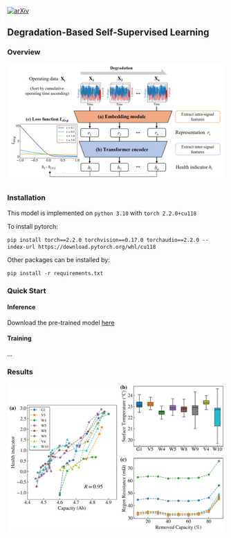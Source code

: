 [![arXiv](https://img.shields.io/badge/arXiv-2503.08083-b31b1b.svg?style=flat-square)](https://arxiv.org/abs/2503.08083)

## Degradation-Based Self-Supervised Learning  

### Overview  

![overview](figures/overview.png)

### Installation  

This model is implemented on `python 3.10` with `torch 2.2.0+cu118`  

To install pytorch:
```
pip install torch==2.2.0 torchvision==0.17.0 torchaudio==2.2.0 --index-url https://download.pytorch.org/whl/cu118

```
Other packages can be installed by:
```
pip install -r requirements.txt
```

### Quick Start  

#### Inference  

Download the pre-trained model [here]()

#### Training  

...

### Results

![result1](figures/result1.png)